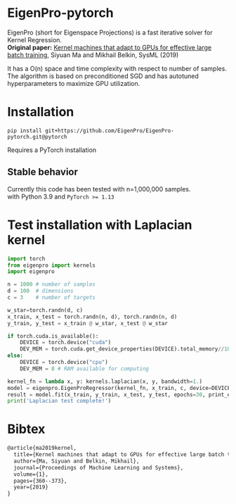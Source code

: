 # EigenPro-pytorch

EigenPro (short for Eigenspace Projections) is a fast iterative solver for Kernel Regression.\
**Original paper:** [Kernel machines that adapt to GPUs for effective large batch training](https://arxiv.org/abs/1806.06144), Siyuan Ma and Mikhail Belkin, SysML (2019)

It has a O(n) space and time complexity with respect to number of samples. \
The algorithm is based on preconditioned SGD and has autotuned hyperparameters to maximize GPU utilization. 

# Installation
```
pip install git+https://github.com/EigenPro/EigenPro-pytorch.git@pytorch
```
Requires a PyTorch installation

## Stable behavior
Currently this code has been tested with n=1,000,000 samples.\
with Python 3.9 and `PyTorch >= 1.13`


# Test installation with Laplacian kernel
```python
import torch
from eigenpro import kernels
import eigenpro

n = 1000 # number of samples
d = 100  # dimensions
c = 3    # number of targets

w_star=torch.randn(d, c)
x_train, x_test = torch.randn(n, d), torch.randn(n, d)
y_train, y_test = x_train @ w_star, x_test @ w_star

if torch.cuda.is_available():
    DEVICE = torch.device("cuda")
    DEV_MEM = torch.cuda.get_device_properties(DEVICE).total_memory//1024**3 - 1 # GPU memory in GB, keeping aside 1GB for safety
else:
    DEVICE = torch.device("cpu")
    DEV_MEM = 8 # RAM available for computing

kernel_fn = lambda x, y: kernels.laplacian(x, y, bandwidth=1.)
model = eigenpro.EigenProRegressor(kernel_fn, x_train, c, device=DEVICE)
result = model.fit(x_train, y_train, x_test, y_test, epochs=30, print_every=5, mem_gb=DEV_MEM)
print('Laplacian test complete!')
```

# Bibtex
```latex
@article{ma2019kernel,
  title={Kernel machines that adapt to GPUs for effective large batch training},
  author={Ma, Siyuan and Belkin, Mikhail},
  journal={Proceedings of Machine Learning and Systems},
  volume={1},
  pages={360--373},
  year={2019}
}
```
